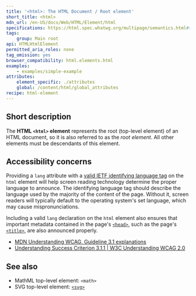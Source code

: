 ```yaml
---
title: '<html>: The HTML Document / Root element'
short_title: <html>
mdn_url: /en-US/docs/Web/HTML/Element/html
specifications: https://html.spec.whatwg.org/multipage/semantics.html#the-html-element
tags:
    group: Main root
api: HTMLHtmlElement
permitted_aria_roles: none
tag_omission: yes
browser_compatibility: html.elements.html
examples:
    - examples/simple-example
attributes:
    element_specific: ./attributes
    global: /content/html/global_attributes
recipe: html-element
---
```


## Short description

The **HTML `<html>` element** represents the root (top-level element) of
an HTML document, so it is also referred to as the *root element*. All
other elements must be descendants of this element.

## Accessibility concerns

Providing a `lang` attribute with a [valid IETF identifying language
tag](https://www.ietf.org/rfc/bcp/bcp47.txt) on the `html` element will
help screen reading technology determine the proper language to
announce. The identifying language tag should describe the language used
by the majority of the content of the page. Without it, screen readers
will typically default to the operating system's set language, which
may cause mispronunciations.

Including a valid `lang` declaration on the `html` element also ensures
that important metadata contained in the page's
[`<head>`](/en-US/docs/Web/HTML/Element/head),
such as the page's
[`<title>`](/en-US/docs/Web/HTML/Element/title),
are also announced properly.

- [MDN Understanding WCAG, Guideline 3.1 explanations](/en-US/docs/Web/Accessibility/Understanding_WCAG/Understandable#Guideline_3.1_%E2%80%94_Readable_Make_text_content_readable_and_understandable)
- [Understanding Success Criterion 3.1.1 | W3C Understanding WCAG 2.0](https://www.w3.org/TR/2016/NOTE-UNDERSTANDING-WCAG20-20161007/meaning-doc-lang-id.html)

## See also

- MathML top-level element: `<math>`
- SVG top-level element: [`<svg>`](/en-US/docs/Web/SVG/Element/svg)
